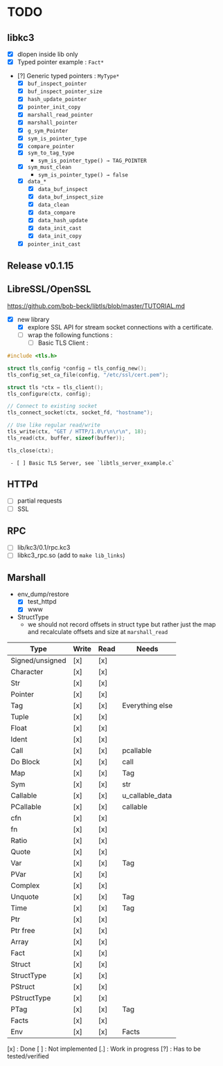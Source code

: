 # TODO

## libkc3

 - [x] dlopen inside lib only
 - [x] Typed pointer example : `Fact*`
 - [?] Generic typed pointers : `MyType*`
   - [x] `buf_inspect_pointer`
   - [x] `buf_inspect_pointer_size`
   - [x] `hash_update_pointer`
   - [x] `pointer_init_copy`
   - [x] `marshall_read_pointer`
   - [x] `marshall_pointer`
   - [x] `g_sym_Pointer`
   - [x] `sym_is_pointer_type`
   - [x] `compare_pointer`
   - [x] `sym_to_tag_type`
     - `sym_is_pointer_type() → TAG_POINTER`
   - [x] `sym_must_clean`
     - `sym_is_pointer_type() → false`
   - [x] `data_*`
     - [x] `data_buf_inspect`
     - [x] `data_buf_inspect_size`
     - [x] `data_clean`
     - [x] `data_compare`
     - [x] `data_hash_update`
     - [x] `data_init_cast`
     - [x] `data_init_copy`
   - [x] `pointer_init_cast`

## Release v0.1.15

## LibreSSL/OpenSSL

<https://github.com/bob-beck/libtls/blob/master/TUTORIAL.md>

 - [x] new library
   - [x] explore SSL API for stream socket connections with a certificate.
   - [ ] wrap the following functions :
     - [ ] Basic TLS Client :
```c
#include <tls.h>

struct tls_config *config = tls_config_new();
tls_config_set_ca_file(config, "/etc/ssl/cert.pem");

struct tls *ctx = tls_client();
tls_configure(ctx, config);

// Connect to existing socket
tls_connect_socket(ctx, socket_fd, "hostname");

// Use like regular read/write
tls_write(ctx, "GET / HTTP/1.0\r\n\r\n", 18);
tls_read(ctx, buffer, sizeof(buffer));

tls_close(ctx);
```
     - [ ] Basic TLS Server, see `libtls_server_example.c`

## HTTPd
 - [ ] partial requests
 - [ ] SSL

## RPC
 - [ ] lib/kc3/0.1/rpc.kc3
 - [ ] libkc3_rpc.so (add to `make lib_links`)

## Marshall

 - env_dump/restore
   - [x] test_httpd
   - [x] www
 - StructType
   - we should not record offsets in struct type but rather just
     the map and recalculate offsets and size at `marshall_read`

|       Type      | Write  |  Read  |      Needs      |
| --------------- | ------ | ------ | --------------- |
| Signed/unsigned |  [x]   |  [x]   |
| Character       |  [x]   |  [x]   |
| Str             |  [x]   |  [x]   |
| Pointer         |  [x]   |  [x]   |
| Tag             |  [x]   |  [x]   | Everything else |
| Tuple           |  [x]   |  [x]   |
| Float           |  [x]   |  [x]   |
| Ident           |  [x]   |  [x]   |
| Call            |  [x]   |  [x]   | pcallable       |
| Do Block        |  [x]   |  [x]   | call            |
| Map             |  [x]   |  [x]   | Tag             |
| Sym             |  [x]   |  [x]   | str
| Callable        |  [x]   |  [x]   | u_callable_data |
| PCallable       |  [x]   |  [x]   | callable        |
| cfn             |  [x]   |  [x]   |
| fn              |  [x]   |  [x]   |
| Ratio           |  [x]   |  [x]   |
| Quote           |  [x]   |  [x]   |
| Var             |  [x]   |  [x]   | Tag             |
| PVar            |  [x]   |  [x]   |
| Complex         |  [x]   |  [x]   |
| Unquote         |  [x]   |  [x]   | Tag             |
| Time            |  [x]   |  [x]   | Tag             |
| Ptr             |  [x]   |  [x]   |
| Ptr free        |  [x]   |  [x]   |
| Array           |  [x]   |  [x]   |
| Fact            |  [x]   |  [x]   |
| Struct          |  [x]   |  [x]   |
| StructType      |  [x]   |  [x]   |
| PStruct         |  [x]   |  [x]   |
| PStructType     |  [x]   |  [x]   |
| PTag            |  [x]   |  [x]   | Tag             |
| Facts           |  [x]   |  [x]   |
| Env             |  [x]   |  [x]   | Facts           |

[x] : Done
[ ] : Not implemented
[.] : Work in progress
[?] : Has to be tested/verified

